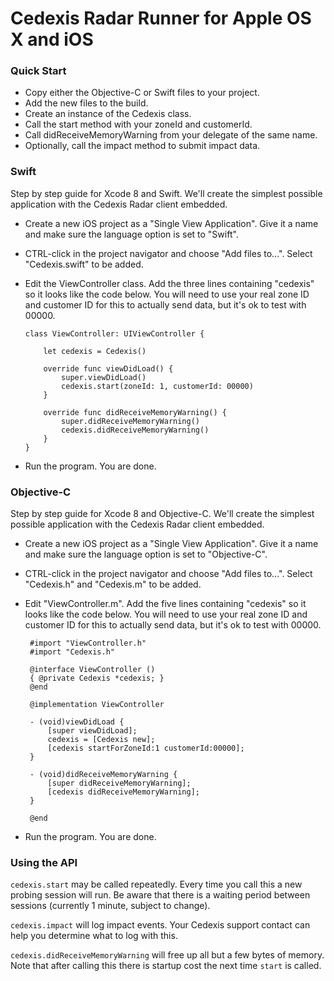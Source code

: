 # Cedexis Radar Runner for Apple OS X and iOS

### Quick Start

 * Copy either the Objective-C or Swift files to your project.
 * Add the new files to the build.
 * Create an instance of the Cedexis class.
 * Call the start method with your zoneId and customerId.
 * Call didReceiveMemoryWarning from your delegate of the same name.
 * Optionally, call the impact method to submit impact data.

### Swift

Step by step guide for Xcode 8 and Swift. We'll create the simplest possible
application with the Cedexis Radar client embedded.

 * Create a new iOS project as a "Single View Application". Give it a name and
   make sure the language option is set to "Swift".

 * CTRL-click in the project navigator and choose "Add files to...". Select 
   "Cedexis.swift" to be added.
    
 * Edit the ViewController class. Add the three lines containing "cedexis" so 
   it looks like the code below. You will need to use your real zone ID and
   customer ID for this to actually send data, but it's ok to test with 00000.

       class ViewController: UIViewController {

           let cedexis = Cedexis()

           override func viewDidLoad() {
               super.viewDidLoad()
               cedexis.start(zoneId: 1, customerId: 00000)
           }

           override func didReceiveMemoryWarning() {
               super.didReceiveMemoryWarning()
               cedexis.didReceiveMemoryWarning()
           }
       }

 * Run the program. You are done.

### Objective-C

Step by step guide for Xcode 8 and Objective-C. We'll create the simplest
possible application with the Cedexis Radar client embedded.

 * Create a new iOS project as a "Single View Application". Give it a name and
   make sure the language option is set to "Objective-C".

 * CTRL-click in the project navigator and choose "Add files to...". Select 
   "Cedexis.h" and "Cedexis.m" to be added.
    
 * Edit "ViewController.m". Add the five lines containing "cedexis" so 
   it looks like the code below. You will need to use your real zone ID and
   customer ID for this to actually send data, but it's ok to test with 00000.

        #import "ViewController.h"
        #import "Cedexis.h"

        @interface ViewController ()
        { @private Cedexis *cedexis; }
        @end

        @implementation ViewController

        - (void)viewDidLoad {
            [super viewDidLoad];
            cedexis = [Cedexis new];
            [cedexis startForZoneId:1 customerId:00000];
        }

        - (void)didReceiveMemoryWarning {
            [super didReceiveMemoryWarning];
            [cedexis didReceiveMemoryWarning];
        }

        @end

 * Run the program. You are done.
 
### Using the API

`cedexis.start` may be called repeatedly. Every time you call this a new probing
session will run. Be aware that there is a waiting period between sessions
(currently 1 minute, subject to change).

`cedexis.impact` will log impact events. Your Cedexis support contact can help you
determine what to log with this.

`cedexis.didReceiveMemoryWarning` will free up all but a few bytes of memory. Note
that after calling this there is startup cost the next time `start` is called.
